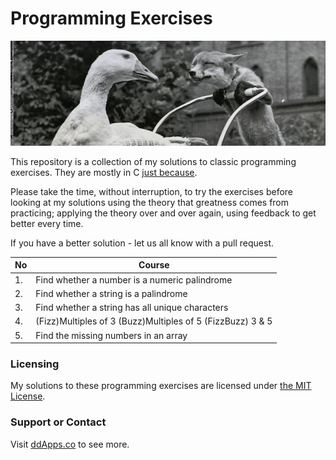 Programming Exercises
==============
![](https://raw.githubusercontent.com/duliodenis/programming-exercises/master/art/fox-and-goose.jpg)

This repository is a collection of my solutions to classic programming exercises. They are mostly in C [just because](http://www.cprogramming.com/whyc.html).

Please take the time, without interruption, to try the exercises before looking at my solutions using the theory that greatness comes from practicing; applying the theory over and over again, using feedback to get better every time. 

If you have a better solution - let us all know with a pull request. 

No  | Course
------------- | -------------
1. | Find whether a number is a numeric palindrome
2. | Find whether a string is a palindrome
3. | Find whether a string has all unique characters 
4. | (Fizz)Multiples of 3 (Buzz)Multiples of 5 (FizzBuzz) 3 & 5
5. | Find the missing numbers in an array 


### Licensing
My solutions to these programming exercises are licensed under [the MIT License](https://github.com/duliodenis/programming-exercises/blob/master/LICENSE).

### Support or Contact
Visit [ddApps.co](http://ddapps.co) to see more.
